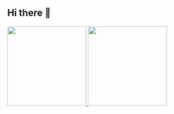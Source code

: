 ## Hi there 👋

<div>
<a href="https://github.com/seu-usuário-aqui">
<img loading="lazy" height="180em" src="https://github-readme-stats.vercel.app/api/top-langs/?username=A-juli07&layout=compact&langs_count=7&theme=dracula"/>
<img loading="lazy" height="180em" src="https://github-readme-stats.vercel.app/api?username=A-juli07&show_icons=true&theme=dracula&include_all_commits=true&count_private=true"/>
</div>
